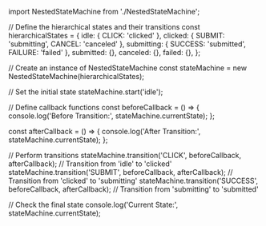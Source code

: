 import NestedStateMachine from './NestedStateMachine';

// Define the hierarchical states and their transitions
const hierarchicalStates = {
  idle: { CLICK: 'clicked' },
  clicked: { SUBMIT: 'submitting', CANCEL: 'canceled' },
  submitting: { SUCCESS: 'submitted', FAILURE: 'failed' },
  submitted: {},
  canceled: {},
  failed: {},
};

// Create an instance of NestedStateMachine
const stateMachine = new NestedStateMachine(hierarchicalStates);

// Set the initial state
stateMachine.start('idle');

// Define callback functions
const beforeCallback = () => {
  console.log('Before Transition:', stateMachine.currentState);
};

const afterCallback = () => {
  console.log('After Transition:', stateMachine.currentState);
};

// Perform transitions
stateMachine.transition('CLICK', beforeCallback, afterCallback); // Transition from 'idle' to 'clicked'
stateMachine.transition('SUBMIT', beforeCallback, afterCallback); // Transition from 'clicked' to 'submitting'
stateMachine.transition('SUCCESS', beforeCallback, afterCallback); // Transition from 'submitting' to 'submitted'

// Check the final state
console.log('Current State:', stateMachine.currentState);
